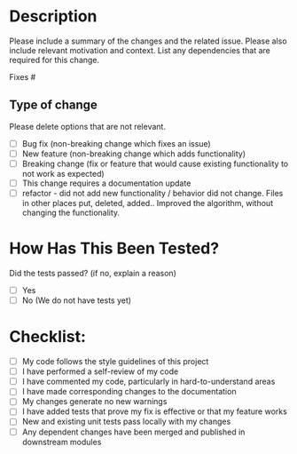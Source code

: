 # Description

<!-- ✍️ Provide a concise and informative title for your pull request -->

Please include a summary of the changes and the related issue. Please also include relevant motivation and context. List any dependencies that are required for this change.

<!-- 🔗 Mention any related issues or pull requests if applicable -->

Fixes #

## Type of change

Please delete options that are not relevant.

- [ ] Bug fix (non-breaking change which fixes an issue)
- [ ] New feature (non-breaking change which adds functionality)
- [ ] Breaking change (fix or feature that would cause existing functionality to not work as expected)
- [ ] This change requires a documentation update
- [ ] refactor - did not add new functionality / behavior did not change. Files in other places put, deleted, added.. Improved the algorithm, without changing the functionality.

# How Has This Been Tested?

Did the tests passed? (if no, explain a reason)

- [ ] Yes
- [ ] No (We do not have tests yet)

# Checklist:

- [ ] My code follows the style guidelines of this project
- [ ] I have performed a self-review of my code
- [ ] I have commented my code, particularly in hard-to-understand areas
- [ ] I have made corresponding changes to the documentation
- [ ] My changes generate no new warnings
- [ ] I have added tests that prove my fix is effective or that my feature works
- [ ] New and existing unit tests pass locally with my changes
- [ ] Any dependent changes have been merged and published in downstream modules
